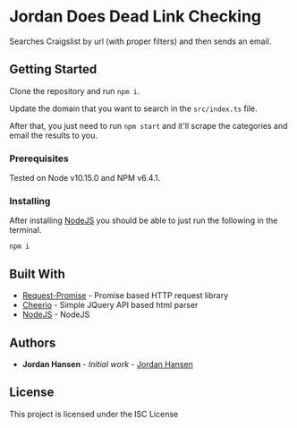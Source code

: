# Jordan Does Dead Link Checking

Searches Craigslist by url (with proper filters) and then sends an email.

## Getting Started

Clone the repository and run `npm i`. 

Update the domain that you want to search in the `src/index.ts` file.

After that, you just need to run `npm start` and it'll scrape the categories and email the results to you.

### Prerequisites

Tested on Node v10.15.0 and NPM v6.4.1.

### Installing

After installing [NodeJS](https://nodejs.org/en/) you should be able to just run the following in the terminal.

```
npm i
```


## Built With

* [Request-Promise](https://github.com/request/request-promise) - Promise based HTTP request library
* [Cheerio](https://github.com/cheeriojs/cheerio) - Simple JQuery API based html parser
* [NodeJS](https://nodejs.org/en/) - NodeJS

## Authors

* **Jordan Hansen** - *Initial work* - [Jordan Hansen](https://github.com/aarmora)


## License

This project is licensed under the ISC License
